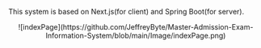 This system is based on Next.js(for client) and Spring Boot(for server).
<div align="center">
  ![indexPage](https://github.com/JeffreyByte/Master-Admission-Exam-Information-System/blob/main/Image/indexPage.png)
</div>
